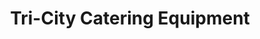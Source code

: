 ---
title: "Tri-City Catering Equipment"
url: /newport/tri-city-catering-equipment/
shop: houseware
---